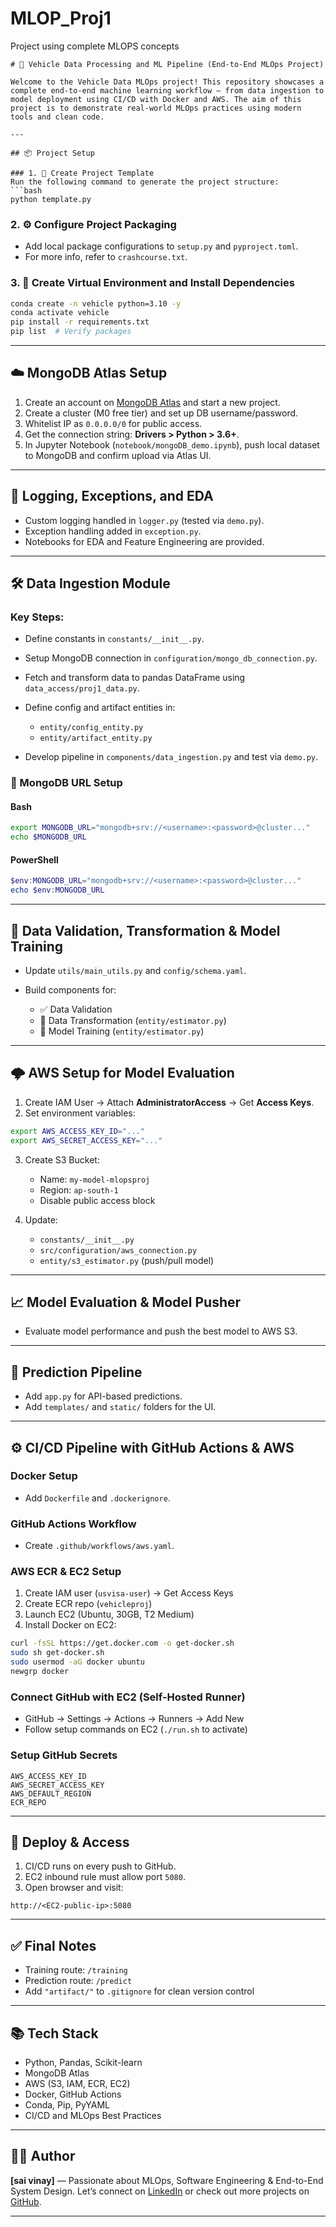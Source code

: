 # MLOP_Proj1
Project using complete MLOPS concepts

````
# 🚗 Vehicle Data Processing and ML Pipeline (End-to-End MLOps Project)

Welcome to the Vehicle Data MLOps project! This repository showcases a complete end-to-end machine learning workflow — from data ingestion to model deployment using CI/CD with Docker and AWS. The aim of this project is to demonstrate real-world MLOps practices using modern tools and clean code.

---

## 📦 Project Setup

### 1. 📁 Create Project Template
Run the following command to generate the project structure:
```bash
python template.py
````

### 2. ⚙️ Configure Project Packaging

* Add local package configurations to `setup.py` and `pyproject.toml`.
* For more info, refer to `crashcourse.txt`.

### 3. 🐍 Create Virtual Environment and Install Dependencies

```bash
conda create -n vehicle python=3.10 -y
conda activate vehicle
pip install -r requirements.txt
pip list  # Verify packages
```

---

## ☁️ MongoDB Atlas Setup

1. Create an account on [MongoDB Atlas](https://www.mongodb.com/cloud/atlas) and start a new project.
2. Create a cluster (M0 free tier) and set up DB username/password.
3. Whitelist IP as `0.0.0.0/0` for public access.
4. Get the connection string: **Drivers > Python > 3.6+**.
5. In Jupyter Notebook (`notebook/mongoDB_demo.ipynb`), push local dataset to MongoDB and confirm upload via Atlas UI.

---

## 🧾 Logging, Exceptions, and EDA

* Custom logging handled in `logger.py` (tested via `demo.py`).
* Exception handling added in `exception.py`.
* Notebooks for EDA and Feature Engineering are provided.

---

## 🛠️ Data Ingestion Module

### Key Steps:

* Define constants in `constants/__init__.py`.
* Setup MongoDB connection in `configuration/mongo_db_connection.py`.
* Fetch and transform data to pandas DataFrame using `data_access/proj1_data.py`.
* Define config and artifact entities in:

  * `entity/config_entity.py`
  * `entity/artifact_entity.py`
* Develop pipeline in `components/data_ingestion.py` and test via `demo.py`.

### 🔐 MongoDB URL Setup

#### Bash

```bash
export MONGODB_URL="mongodb+srv://<username>:<password>@cluster..."
echo $MONGODB_URL
```

#### PowerShell

```powershell
$env:MONGODB_URL="mongodb+srv://<username>:<password>@cluster..."
echo $env:MONGODB_URL
```

---

## 🧪 Data Validation, Transformation & Model Training

* Update `utils/main_utils.py` and `config/schema.yaml`.
* Build components for:

  * ✅ Data Validation
  * 🔄 Data Transformation (`entity/estimator.py`)
  * 🤖 Model Training (`entity/estimator.py`)

---

## 🌩️ AWS Setup for Model Evaluation

1. Create IAM User → Attach **AdministratorAccess** → Get **Access Keys**.
2. Set environment variables:

```bash
export AWS_ACCESS_KEY_ID="..."
export AWS_SECRET_ACCESS_KEY="..."
```

3. Create S3 Bucket:

   * Name: `my-model-mlopsproj`
   * Region: `ap-south-1`
   * Disable public access block

4. Update:

   * `constants/__init__.py`
   * `src/configuration/aws_connection.py`
   * `entity/s3_estimator.py` (push/pull model)

---

## 📈 Model Evaluation & Model Pusher

* Evaluate model performance and push the best model to AWS S3.

---

## 🔮 Prediction Pipeline

* Add `app.py` for API-based predictions.
* Add `templates/` and `static/` folders for the UI.

---

## ⚙️ CI/CD Pipeline with GitHub Actions & AWS

### Docker Setup

* Add `Dockerfile` and `.dockerignore`.

### GitHub Actions Workflow

* Create `.github/workflows/aws.yaml`.

### AWS ECR & EC2 Setup

1. Create IAM user (`usvisa-user`) → Get Access Keys
2. Create ECR repo (`vehicleproj`)
3. Launch EC2 (Ubuntu, 30GB, T2 Medium)
4. Install Docker on EC2:

```bash
curl -fsSL https://get.docker.com -o get-docker.sh
sudo sh get-docker.sh
sudo usermod -aG docker ubuntu
newgrp docker
```

### Connect GitHub with EC2 (Self-Hosted Runner)

* GitHub → Settings → Actions → Runners → Add New
* Follow setup commands on EC2 (`./run.sh` to activate)

### Setup GitHub Secrets

```
AWS_ACCESS_KEY_ID
AWS_SECRET_ACCESS_KEY
AWS_DEFAULT_REGION
ECR_REPO
```

---

## 🚀 Deploy & Access

1. CI/CD runs on every push to GitHub.
2. EC2 inbound rule must allow port `5080`.
3. Open browser and visit:

```
http://<EC2-public-ip>:5080
```

---

## ✅ Final Notes

* Training route: `/training`
* Prediction route: `/predict`
* Add `"artifact/"` to `.gitignore` for clean version control

---

## 📚 Tech Stack

* Python, Pandas, Scikit-learn
* MongoDB Atlas
* AWS (S3, IAM, ECR, EC2)
* Docker, GitHub Actions
* Conda, Pip, PyYAML
* CI/CD and MLOps Best Practices

---

## 👨‍💻 Author

**\[sai vinay]** — Passionate about MLOps, Software Engineering & End-to-End System Design.
Let’s connect on [LinkedIn](www.linkedin.com/in/saivinay-palakurthy) or check out more projects on [GitHub](https://github.com/saivinay129).

---

